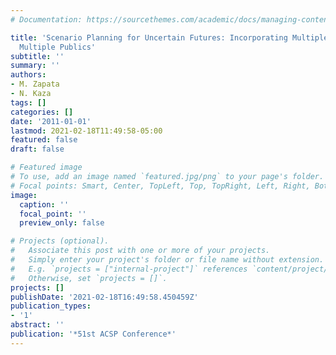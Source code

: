 ```yaml
---
# Documentation: https://sourcethemes.com/academic/docs/managing-content/

title: 'Scenario Planning for Uncertain Futures: Incorporating Multiple Futures and
  Multiple Publics'
subtitle: ''
summary: ''
authors:
- M. Zapata
- N. Kaza
tags: []
categories: []
date: '2011-01-01'
lastmod: 2021-02-18T11:49:58-05:00
featured: false
draft: false

# Featured image
# To use, add an image named `featured.jpg/png` to your page's folder.
# Focal points: Smart, Center, TopLeft, Top, TopRight, Left, Right, BottomLeft, Bottom, BottomRight.
image:
  caption: ''
  focal_point: ''
  preview_only: false

# Projects (optional).
#   Associate this post with one or more of your projects.
#   Simply enter your project's folder or file name without extension.
#   E.g. `projects = ["internal-project"]` references `content/project/deep-learning/index.md`.
#   Otherwise, set `projects = []`.
projects: []
publishDate: '2021-02-18T16:49:58.450459Z'
publication_types:
- '1'
abstract: ''
publication: '*51st ACSP Conference*'
---
```

